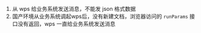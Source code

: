 1. 从 wps 给业务系统发送消息，不能发 json 格式数据
2. 国产环境从业务系统调起wps后，没有新建文档，浏览器访问的 `runParams` 接口没有返回，wps 一直给业务系统发送消息